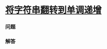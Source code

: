 # [将字符串翻转到单调递增](https://leetcode-cn.com/problems/flip-string-to-monotone-increasing)

### 问题



### 解答

```

```

